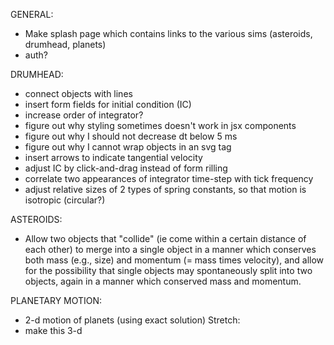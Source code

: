 GENERAL:
* Make splash page which contains links to the various sims (asteroids, drumhead, planets)
* auth?

DRUMHEAD:
* connect objects with lines
* insert form fields for initial condition (IC)
* increase order of integrator?
* figure out why styling sometimes doesn't work in jsx components
* figure out why I should not decrease dt below 5 ms
* figure out why I cannot wrap objects in an svg tag
* insert arrows to indicate tangential velocity
* adjust IC by click-and-drag instead of form rilling
* correlate two appearances of integrator time-step with tick frequency
* adjust relative sizes of 2 types of spring constants, so that motion is isotropic (circular?)

ASTEROIDS:
* Allow two objects that "collide" (ie come within a certain distance of each other) to merge into a single object in a manner which conserves both mass (e.g., size) and momentum (= mass times velocity), and allow for the possibility that single objects may spontaneously split into two objects, again in a manner which conserved mass and momentum.

PLANETARY MOTION:
* 2-d motion of planets (using exact solution)
Stretch:
* make this 3-d
